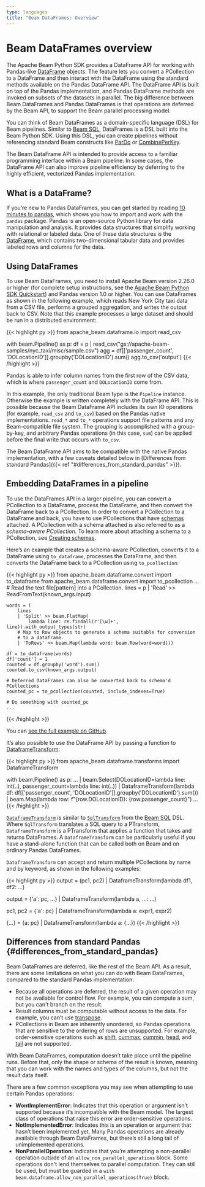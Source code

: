 ```yaml
---
type: languages
title: "Beam DataFrames: Overview"
---
```

<!--
Licensed under the Apache License, Version 2.0 (the "License");
you may not use this file except in compliance with the License.
You may obtain a copy of the License at

http://www.apache.org/licenses/LICENSE-2.0

Unless required by applicable law or agreed to in writing, software
distributed under the License is distributed on an "AS IS" BASIS,
WITHOUT WARRANTIES OR CONDITIONS OF ANY KIND, either express or implied.
See the License for the specific language governing permissions and
limitations under the License.
-->

# Beam DataFrames overview

The Apache Beam Python SDK provides a DataFrame API for working with Pandas-like [DataFrame](https://pandas.pydata.org/pandas-docs/stable/reference/api/pandas.DataFrame.html) objects. The feature lets you convert a PCollection to a DataFrame and then interact with the DataFrame using the standard methods available on the Pandas DataFrame API. The DataFrame API is built on top of the Pandas implementation, and Pandas DataFrame methods are invoked on subsets of the datasets in parallel. The big difference between Beam DataFrames and Pandas DataFrames is that operations are deferred by the Beam API, to support the Beam parallel processing model.

You can think of Beam DataFrames as a domain-specific language (DSL) for Beam pipelines. Similar to [Beam SQL](https://beam.apache.org/documentation/dsls/sql/overview/), DataFrames is a DSL built into the Beam Python SDK. Using this DSL, you can create pipelines without referencing standard Beam constructs like [ParDo](https://beam.apache.org/documentation/transforms/python/elementwise/pardo/) or [CombinePerKey](https://beam.apache.org/documentation/transforms/python/aggregation/combineperkey/).

The Beam DataFrame API is intended to provide access to a familiar programming interface within a Beam pipeline. In some cases, the DataFrame API can also improve pipeline efficiency by deferring to the highly efficient, vectorized Pandas implementation.

## What is a DataFrame?

If you’re new to Pandas DataFrames, you can get started by reading [10 minutes to pandas](https://pandas.pydata.org/pandas-docs/stable/user_guide/10min.html), which shows you how to import and work with the `pandas` package. Pandas is an open-source Python library for data manipulation and analysis. It provides data structures that simplify working with relational or labeled data. One of these data structures is the [DataFrame](https://pandas.pydata.org/pandas-docs/stable/reference/api/pandas.DataFrame.html), which contains two-dimensional tabular data and provides labeled rows and columns for the data.

## Using DataFrames

To use Beam DataFrames, you need to install Apache Beam version 2.26.0 or higher (for complete setup instructions, see the [Apache Beam Python SDK Quickstart](https://beam.apache.org/get-started/quickstart-py/)) and Pandas version 1.0 or higher. You can use DataFrames as shown in the following example, which reads New York City taxi data from a CSV file, performs a grouped aggregation, and writes the output back to CSV. Note that this example processes a large dataset and should be run in a distributed environment:

{{< highlight py >}}
from apache_beam.dataframe.io import read_csv

with beam.Pipeline() as p:
  df = p | read_csv("gs://apache-beam-samples/nyc_taxi/misc/sample.csv")
  agg = df[['passenger_count', 'DOLocationID']].groupby('DOLocationID').sum()
  agg.to_csv('output')
{{< /highlight >}}

Pandas is able to infer column names from the first row of the CSV data, which is where `passenger_count` and `DOLocationID` come from.

In this example, the only traditional Beam type is the `Pipeline` instance. Otherwise the example is written completely with the DataFrame API. This is possible because the Beam DataFrame API includes its own IO operations (for example, `read_csv` and `to_csv`) based on the Pandas native implementations. `read_*` and `to_*` operations support file patterns and any Beam-compatible file system. The grouping is accomplished with a group-by-key, and arbitrary Pandas operations (in this case, `sum`) can be applied before the final write that occurs with `to_csv`.

The Beam DataFrame API aims to be compatible with the native Pandas implementation, with a few caveats detailed below in [Differences from standard Pandas]({{< ref "#differences_from_standard_pandas" >}}).

## Embedding DataFrames in a pipeline

To use the DataFrames API in a larger pipeline, you can convert a PCollection to a DataFrame, process the DataFrame, and then convert the DataFrame back to a PCollection. In order to convert a PCollection to a DataFrame and back, you have to use PCollections that have [schemas](https://beam.apache.org/documentation/programming-guide/#what-is-a-schema) attached. A PCollection with a schema attached is also referred to as a *schema-aware PCollection*. To learn more about attaching a schema to a PCollection, see [Creating schemas](https://beam.apache.org/documentation/programming-guide/#creating-schemas).

Here’s an example that creates a schema-aware PCollection, converts it to a DataFrame using `to_dataframe`, processes the DataFrame, and then converts the DataFrame back to a PCollection using `to_pcollection`:

<!-- TODO(BEAM-11480): Convert these examples to snippets -->
{{< highlight py >}}
from apache_beam.dataframe.convert import to_dataframe
from apache_beam.dataframe.convert import to_pcollection
...
    # Read the text file[pattern] into a PCollection.
    lines = p | 'Read' >> ReadFromText(known_args.input)

    words = (
        lines
        | 'Split' >> beam.FlatMap(
            lambda line: re.findall(r'[\w]+', line)).with_output_types(str)
        # Map to Row objects to generate a schema suitable for conversion
        # to a dataframe.
        | 'ToRows' >> beam.Map(lambda word: beam.Row(word=word)))

    df = to_dataframe(words)
    df['count'] = 1
    counted = df.groupby('word').sum()
    counted.to_csv(known_args.output)

    # Deferred DataFrames can also be converted back to schema'd PCollections
    counted_pc = to_pcollection(counted, include_indexes=True)

    # Do something with counted_pc
    ...
{{< /highlight >}}

You can [see the full example on GitHub](https://github.com/apache/beam/blob/master/sdks/python/apache_beam/examples/wordcount_dataframe.py).

It’s also possible to use the DataFrame API by passing a function to [DataframeTransform][pydoc_dataframe_transform]:

{{< highlight py >}}
from apache_beam.dataframe.transforms import DataframeTransform

with beam.Pipeline() as p:
  ...
  | beam.Select(DOLocationID=lambda line: int(..),
                passenger_count=lambda line: int(..))
  | DataframeTransform(lambda df: df[['passenger_count', 'DOLocationID']].groupby('DOLocationID').sum())
  | beam.Map(lambda row: f"{row.DOLocationID}: {row.passenger_count}")
  ...
{{< /highlight >}}

[`DataframeTransform`][pydoc_dataframe_transform] is similar to [`SqlTransform`][pydoc_sql_transform] from the [Beam SQL](https://beam.apache.org/documentation/dsls/sql/overview/) DSL. Where `SqlTransform` translates a SQL query to a PTransform, `DataframeTransform` is a PTransform that applies a function that takes and returns DataFrames. A `DataframeTransform` can be particularly useful if you have a stand-alone function that can be called both on Beam and on ordinary Pandas DataFrames.

`DataframeTransform` can accept and return multiple PCollections by name and by keyword, as shown in the following examples:

{{< highlight py >}}
output = (pc1, pc2) | DataframeTransform(lambda df1, df2: ...)

output = {'a': pc, ...} | DataframeTransform(lambda a, ...: ...)

pc1, pc2 = {'a': pc} | DataframeTransform(lambda a: expr1, expr2)

{...} = {a: pc} | DataframeTransform(lambda a: {...})
{{< /highlight >}}

## Differences from standard Pandas {#differences_from_standard_pandas}

Beam DataFrames are deferred, like the rest of the Beam API. As a result, there are some limitations on what you can do with Beam DataFrames, compared to the standard Pandas implementation:

* Because all operations are deferred, the result of a given operation may not be available for control flow. For example, you can compute a sum, but you can't branch on the result.
* Result columns must be computable without access to the data. For example, you can’t use [transpose](https://pandas.pydata.org/pandas-docs/stable/reference/api/pandas.DataFrame.transpose.html).
* PCollections in Beam are inherently unordered, so Pandas operations that are sensitive to the ordering of rows are unsupported. For example, order-sensitive operations such as [shift](https://pandas.pydata.org/pandas-docs/stable/reference/api/pandas.DataFrame.shift.html), [cummax](https://pandas.pydata.org/pandas-docs/stable/reference/api/pandas.DataFrame.cummax.html), [cummin](https://pandas.pydata.org/pandas-docs/stable/reference/api/pandas.DataFrame.cummin.html), [head](https://pandas.pydata.org/pandas-docs/stable/reference/api/pandas.DataFrame.head.html), and [tail](https://pandas.pydata.org/pandas-docs/stable/reference/api/pandas.DataFrame.tail.html#pandas.DataFrame.tail) are not supported.

With Beam DataFrames, computation doesn’t take place until the pipeline runs. Before that, only the shape or schema of the result is known, meaning that you can work with the names and types of the columns, but not the result data itself.

There are a few common exceptions you may see when attempting to use certain Pandas operations:

* **WontImplementError**: Indicates that this operation or argument isn’t supported because it’s incompatible with the Beam model. The largest class of operations that raise this error are order-sensitive operations.
* **NotImplementedError**: Indicates this is an operation or argument that hasn’t been implemented yet. Many Pandas operations are already available through Beam DataFrames, but there’s still a long tail of unimplemented operations.
* **NonParallelOperation**: Indicates that you’re attempting a non-parallel operation outside of an `allow_non_parallel_operations` block. Some operations don't lend themselves to parallel computation. They can still be used, but must be guarded in a `with beam.dataframe.allow_non_parallel_operations(True)` block.

[pydoc_dataframe_transform]: https://beam.apache.org/releases/pydoc/current/apache_beam.dataframe.transforms.html#apache_beam.dataframe.transforms.DataframeTransform
[pydoc_sql_transform]: https://beam.apache.org/releases/pydoc/current/apache_beam.transforms.sql.html#apache_beam.transforms.sql.SqlTransform
